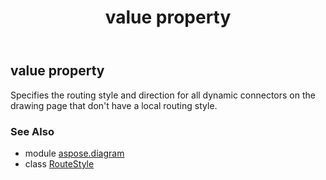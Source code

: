 ﻿---
title: value property
second_title: Aspose.Diagram for Python via .NET API References
description: 
type: docs
weight: 40
url: /python-net/aspose.diagram/routestyle/value/
is_root: false
---

## value property


Specifies the routing style and direction for all dynamic connectors on the drawing page that don't have a local routing style.

### See Also
* module [aspose.diagram](../../)
* class [RouteStyle](/diagram/python-net/aspose.diagram/routestyle)
